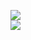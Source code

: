 [![](https://img.shields.io/badge/Made%20With-Github%20Spray-lightgrey.svg?style=for-the-badge&logo=github)](https://github.com/Annihil/github-spray#30141)  
[![](https://i.imgur.com/2DrTn0Z.gif)](https://github.com/Annihil/github-spray)